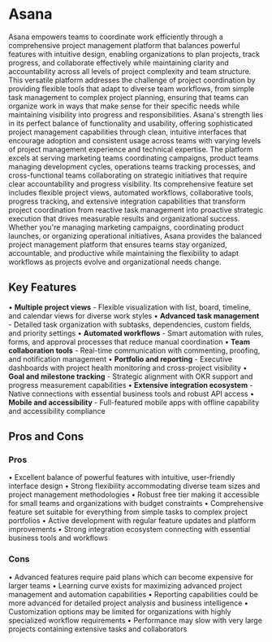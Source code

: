 # Asana

Asana empowers teams to coordinate work efficiently through a comprehensive project management platform that balances powerful features with intuitive design, enabling organizations to plan projects, track progress, and collaborate effectively while maintaining clarity and accountability across all levels of project complexity and team structure. This versatile platform addresses the challenge of project coordination by providing flexible tools that adapt to diverse team workflows, from simple task management to complex project planning, ensuring that teams can organize work in ways that make sense for their specific needs while maintaining visibility into progress and responsibilities. Asana's strength lies in its perfect balance of functionality and usability, offering sophisticated project management capabilities through clean, intuitive interfaces that encourage adoption and consistent usage across teams with varying levels of project management experience and technical expertise. The platform excels at serving marketing teams coordinating campaigns, product teams managing development cycles, operations teams tracking processes, and cross-functional teams collaborating on strategic initiatives that require clear accountability and progress visibility. Its comprehensive feature set includes flexible project views, automated workflows, collaborative tools, progress tracking, and extensive integration capabilities that transform project coordination from reactive task management into proactive strategic execution that drives measurable results and organizational success. Whether you're managing marketing campaigns, coordinating product launches, or organizing operational initiatives, Asana provides the balanced project management platform that ensures teams stay organized, accountable, and productive while maintaining the flexibility to adapt workflows as projects evolve and organizational needs change.

## Key Features

• **Multiple project views** - Flexible visualization with list, board, timeline, and calendar views for diverse work styles
• **Advanced task management** - Detailed task organization with subtasks, dependencies, custom fields, and priority settings
• **Automated workflows** - Smart automation with rules, forms, and approval processes that reduce manual coordination
• **Team collaboration tools** - Real-time communication with commenting, proofing, and notification management
• **Portfolio and reporting** - Executive dashboards with project health monitoring and cross-project visibility
• **Goal and milestone tracking** - Strategic alignment with OKR support and progress measurement capabilities
• **Extensive integration ecosystem** - Native connections with essential business tools and robust API access
• **Mobile and accessibility** - Full-featured mobile apps with offline capability and accessibility compliance

## Pros and Cons

### Pros
• Excellent balance of powerful features with intuitive, user-friendly interface design
• Strong flexibility accommodating diverse team sizes and project management methodologies
• Robust free tier making it accessible for small teams and organizations with budget constraints
• Comprehensive feature set suitable for everything from simple tasks to complex project portfolios
• Active development with regular feature updates and platform improvements
• Strong integration ecosystem connecting with essential business tools and workflows

### Cons
• Advanced features require paid plans which can become expensive for larger teams
• Learning curve exists for maximizing advanced project management and automation capabilities
• Reporting capabilities could be more advanced for detailed project analysis and business intelligence
• Customization options may be limited for organizations with highly specialized workflow requirements
• Performance may slow with very large projects containing extensive tasks and collaborators